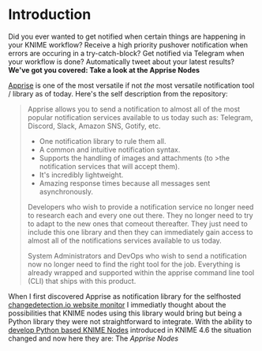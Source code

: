 # Introduction
Did you ever wanted to get notified when certain things are happening in your KNIME workflow? Receive a high priority pushover notification when errors are occuring in a try-catch-block? Get notified via Telegram when your workflow is done? Automatically tweet about your latest results? **We've got you covered: Take a look at the Apprise Nodes** 

[Apprise](https://github.com/caronc/apprise) is one of the most versatile if not *the* most versatile notification tool / library as of today. Here's the self description from the repository:

> Apprise allows you to send a notification to almost all of the most popular notification services available to us today such as: Telegram, Discord, Slack, Amazon SNS, Gotify, etc.
>
>    * One notification library to rule them all.
>    * A common and intuitive notification syntax.
>    * Supports the handling of images and attachments (to >the notification services that will accept them).
>    * It's incredibly lightweight.
>    * Amazing response times because all messages sent asynchronously.
>
> Developers who wish to provide a notification service no longer need to research each and every one out there. They no longer need to try to adapt to the new ones that comeout thereafter. They just need to include this one library and then they can immediately gain access to almost all of the notifications services available to us today.
>
>System Administrators and DevOps who wish to send a notification now no longer need to find the right tool for the job. Everything is already wrapped and supported within the apprise command line tool (CLI) that ships with this product.

When I first discovered Apprise as notification library for the selfhosted [changedetection.io website monitor](https://github.com/dgtlmoon/changedetection.io) I immediatly thought about the possibilities that KNIME nodes using this library would bring but being a Python library they were not straightforward to integrate. With the ability to [develop Python based KNIME Nodes](https://docs.knime.com/latest/pure_python_node_extensions_guide/#introduction) introduced in KNIME 4.6 the situation changed and now here they are: The *Apprise Nodes*